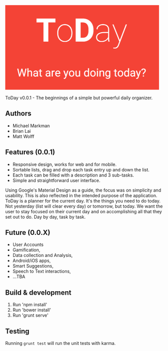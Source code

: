 <img src="ToDay.png">

ToDay v0.0.1 - The beginnings of a simple but powerful daily organizer.

## Authors

* Michael Markman
* Brian Lai
* Matt Wolff

## Features (0.0.1)

* Responsive design, works for web and for mobile.
* Sortable lists, drag and drop each task entry up and down the list.
* Each task can be filled with a description and 3 sub-tasks.
* Simple and straightforward user interface.

Using Google's Material Design as a guide, the focus was on simplicity and usability. This is also reflected in the intended purpose of the application.
ToDay is a planner for the current day. It's the things you need to do today. Not yesterday (list will clear every day) or tomorrow, but today.
We want the user to stay focused on their current day and on accomplishing all that they set out to do. Day by day, task by task.

## Future (0.0.X)

* User Accounts
* Gamification, 
* Data collection and Analysis, 
* Android/iOS apps, 
* Smart Suggestions, 
* Speech to Text interactions,
* ...TBA

## Build & development

1. Run 'npm install'
2. Run 'bower install'
3. Run 'grunt serve'

## Testing

Running `grunt test` will run the unit tests with karma.
